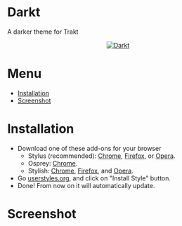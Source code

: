 # Darkt
A darker theme for Trakt
<p align="center">
 <a href="https://github.com/iFelix18/Darkt/blob/master/README.md#screenshot">
  <img src="https://i.imgur.com/0MeyrMZ.jpg" title="Click to see more screenshots" alt="Darkt"/>
 </a>
</p>

# Menu
* [Installation](https://github.com/iFelix18/Darkt/blob/master/README.md#installation)
* [Screenshot](https://github.com/iFelix18/Darkt/blob/master/README.md#screenshot)
# Installation
* Download one of these add-ons for your browser
  * Stylus (recommended): [Chrome](https://chrome.google.com/webstore/detail/clngdbkpkpeebahjckkjfobafhncgmne), [Firefox](https://addons.mozilla.org/firefox/addon/styl-us/), or [Opera](https://github.com/schomery/stylish-chrome/).
  * Osprey: [Chrome](https://chrome.google.com/webstore/detail/osprey/ekjapccimkannnfgcnnoajhfdglobgak).
  * Stylish: [Chrome](https://chrome.google.com/webstore/detail/stylish-custom-themes-for/fjnbnpbmkenffdnngjfgmeleoegfcffe), [Firefox](https://addons.mozilla.org/en-US/firefox/addon/stylish/), and [Opera](https://addons.opera.com/en-gb/extensions/details/stylish/).
* Go [userstyles.org](https://userstyles.org/styles/148514/darkt-a-darker-theme-for-trakt), and click on "Install Style" button.
* Done! From now on it will automatically update.

# Screenshot
